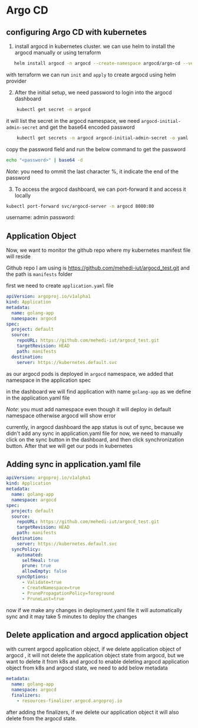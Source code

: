 # Argo CD

## configuring Argo CD with kubernetes

1. install argocd in kubernetes cluster.
 we can use helm to install the argocd manually or using terraform
 ```bash
    helm install argocd -n argocd --create-namespace argocd/argo-cd --version 3.35.4 -f terraform/values/argocd.yaml
 ```

 with terraform we can run `init` and `apply` to create argocd using helm provider

2. After the initial setup, we need password to login into the argocd dashboard
```bash
    kubectl get secret -n argocd
```
it will list the secret in the argocd namespace, we need `argocd-initial-admin-secret` and get the base64 encoded password
```bash
    kubectl get secrets -n argocd argocd-initial-admin-secret -o yaml
```

copy the password field and run the below command to get the password
```bash
echo "<password>" | base64 -d
```
*Note*: you need to ommit the last character %, it indicate the end of the password

3. To access the argocd dashboard, we can port-forward it and access it locally
```bash
kubectl port-forward svc/argocd-server -n argocd 8080:80
```

username: admin
password: <password>


## Application Object
Now, we want to monitor the github repo where my kubernetes manifest file will reside

Github repo I am using is https://github.com/mehedi-iut/argocd_test.git and the path is `manifests` folder

first we need to create `application.yaml` file
```yaml
apiVersion: argoproj.io/v1alpha1
kind: Application
metadata:
  name: golang-app
  namespace: argocd
spec:
  project: default
  source:
    repoURL: https://github.com/mehedi-iut/argocd_test.git
    targetRevision: HEAD
    path: manifests
  destination:
    server: https://kubernetes.default.svc
```

as our argocd pods is deployed in `argocd` namespace, we added that namespace in the application spec

in the dashboard we will find application with name `golang-app` as we define in the application.yaml file

*Note*: you must add namespace even though it will deploy in default namespace otherwise argocd will show error

currently, in argocd dashboard the app status is out of sync, because we didn't add any sync in application.yaml file
for now, we need to manually click on the sync button in the dashboard, and then click synchronization button.
After that we will get our pods in kubernetes


## Adding sync in application.yaml file
```yaml
apiVersion: argoproj.io/v1alpha1
kind: Application
metadata:
  name: golang-app
  namespace: argocd
spec:
  project: default
  source:
    repoURL: https://github.com/mehedi-iut/argocd_test.git
    targetRevision: HEAD
    path: manifests
  destination:
    server: https://kubernetes.default.svc
  syncPolicy:
    automated:
      selfHeal: true
      prune: true
      allowEmpty: false
    syncOptions:
      - Validate=true
      - CreateNamespace=true
      - PrunePropagationPolicy=foreground
      - PruneLast=true
```

now if we make any changes in deployment.yaml file it will automatically sync and it may take 5 minutes to deploy the changes

## Delete application and argocd application object
with current argocd application object, if we delete application object of argocd , it will not delete the application object state from argocd, but we want to delete it from k8s and argocd 
to enable deleting argocd application object from k8s and argocd state, we need to add below metadata
```yaml
metadata:
  name: golang-app
  namespace: argocd
  finalizers:
    - resources-finalizer.argocd.argoproj.io
```

after adding the finalizers, if we delete our application object it will also delete from the argocd state.

